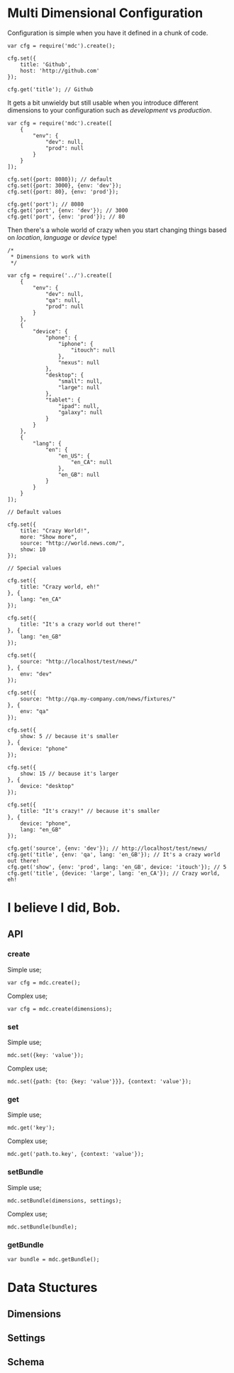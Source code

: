 # Multi Dimensional Configuration

Configuration is simple when you have it defined in a chunk of code.

    var cfg = require('mdc').create();

    cfg.set({
        title: 'Github',
        host: 'http://github.com'
    });

    cfg.get('title'); // Github

It gets a bit unwieldy but still usable when you introduce different dimensions to your configuration such as _development_ vs _production_.

    var cfg = require('mdc').create([
        {
            "env": {
                "dev": null,
                "prod": null
            }
        }
    ]);

    cfg.set({port: 8080}); // default
    cfg.set({port: 3000}, {env: 'dev'});
    cfg.set({port: 80}, {env: 'prod'});

    cfg.get('port'); // 8080
    cfg.get('port', {env: 'dev'}); // 3000
    cfg.get('port', {env: 'prod'}); // 80

Then there's a whole world of crazy when you start changing things based on _location_, _language_ or _device_ type!

    /*
     * Dimensions to work with
     */
    
    var cfg = require('../').create([
        {
            "env": {
                "dev": null,
                "qa": null,
                "prod": null
            }
        },
        {
            "device": {
                "phone": {
                    "iphone": {
                        "itouch": null
                    },
                    "nexus": null
                },
                "desktop": {
                    "small": null,
                    "large": null
                },
                "tablet": {
                    "ipad": null,
                    "galaxy": null
                }
            }
        },
        {
            "lang": {
                "en": {
                    "en_US": {
                        "en_CA": null
                    },
                    "en_GB": null
                }
            }
        }
    ]);
    
    // Default values

    cfg.set({
        title: "Crazy World!",
        more: "Show more",
        source: "http://world.news.com/",
        show: 10
    });

    // Special values

    cfg.set({
        title: "Crazy world, eh!"
    }, {
        lang: "en_CA"
    });

    cfg.set({
        title: "It's a crazy world out there!"
    }, {
        lang: "en_GB"
    });

    cfg.set({
        source: "http://localhost/test/news/"
    }, {
        env: "dev"
    });

    cfg.set({
        source: "http://qa.my-company.com/news/fixtures/"
    }, {
        env: "qa"
    });

    cfg.set({
        show: 5 // because it's smaller
    }, {
        device: "phone"
    });

    cfg.set({
        show: 15 // because it's larger
    }, {
        device: "desktop"
    });

    cfg.set({
        title: "It's crazy!" // because it's smaller
    }, {
        device: "phone",
        lang: "en_GB"
    });

    cfg.get('source', {env: 'dev'}); // http://localhost/test/news/
    cfg.get('title', {env: 'qa', lang: 'en_GB'}); // It's a crazy world out there!
    cfg.get('show', {env: 'prod', lang: 'en_GB', device: 'itouch'}); // 5
    cfg.get('title', {device: 'large', lang: 'en_CA'}); // Crazy world, eh!

# I believe I did, Bob.

## API

### create

Simple use;

    var cfg = mdc.create();

Complex use;

    var cfg = mdc.create(dimensions);

### set

Simple use;

    mdc.set({key: 'value'});

Complex use;

    mdc.set({path: {to: {key: 'value'}}}, {context: 'value'});

### get

Simple use;

    mdc.get('key');

Complex use;

    mdc.get('path.to.key', {context: 'value'});

### setBundle

Simple use;

    mdc.setBundle(dimensions, settings);

Complex use;

    mdc.setBundle(bundle);

### getBundle

    var bundle = mdc.getBundle();

# Data Stuctures

## Dimensions

## Settings

## Schema